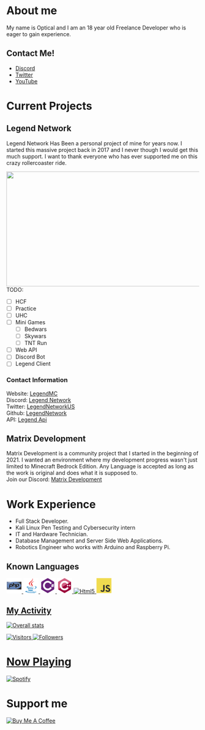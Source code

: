 # About me
My name is Optical and I am an 18 year old Freelance Developer who is eager to gain experience.

## Contact Me!
- [Discord](https://discord.opticalpvpx.tk/)
- [Twitter](https://twitter.com/opticalpvpx)
- [YouTube](https://www.youtube.com/channel/UCH4Tj7S26r43FotOCY-L3fA)

# Current Projects

## Legend Network
Legend Network Has Been a personal project of mine for years now. I started this massive project back in 2017 and I never though I would get this much support. I want to thank everyone who has ever supported me on this crazy rollercoaster ride.

<img align="right" width="600" height="300" src="https://api.legendmc.us/images/logo.png">

TODO:
- [ ] HCF
- [ ] Practice
- [ ] UHC
- [ ] Mini Games
  - [ ] Bedwars
  - [ ] Skywars
  - [ ] TNT Run
- [ ] Web API
- [ ] Discord Bot
- [ ] Legend Client

### Contact Information
Website: [LegendMC](https://www.legendmc.us/) \
Discord: [Legend Network](https://discord.legendmc.us) \
Twitter: [LegendNetworkUS](https://twitter.com/legendnetworkUS) \
Github: [LegendNetwork](https://github.com/LegendNetwork) \
API: [Legend Api](https://api.legendmc.us/)

## Matrix Development
Matrix Development is a community project that I started in the beginning of 2021. I wanted an environment where my development progress wasn't just limited to Minecraft Bedrock Edition. Any Language is accepted as long as the work is original and does what it is supposed to. \
Join our Discord: [Matrix Development](https://discord.opticalpvpx.tk/)

# Work Experience
- Full Stack Developer.
- Kali Linux Pen Testing and Cybersecurity intern
- IT and Hardware Technician.
- Database Management and Server Side Web Applications.
- Robotics Engineer who works with Arduino and Raspberry Pi.

## Known Languages

<a href="https://en.wikipedia.org/wiki/PHP" target="_blank"> <img src="https://raw.githubusercontent.com/devicons/devicon/master/icons/php/php-original.svg" alt="php" width="40" height="40"/>
<a href="https://en.wikipedia.org/wiki/Java_(software_platform)" target="_blank"> <img src="https://raw.githubusercontent.com/devicons/devicon/master/icons/java/java-original.svg" alt="java" width="40"
height="40"/>
<a href="https://en.wikipedia.org/wiki/C_Sharp_(programming_language)" target="_blank"> <img src="https://raw.githubusercontent.com/devicons/devicon/master/icons/csharp/csharp-plain.svg" alt="c#" width="40" height="40"/>
<a href="https://en.wikipedia.org/wiki/C%2B%2B" target="_blank"> <img src="https://raw.githubusercontent.com/devicons/devicon/master/icons/cplusplus/cplusplus-original.svg" alt="c++" width="40"
height="40"/>
<a href="https://en.wikipedia.org/wiki/HTML5" target="_blank"> <img src="https://techbeacon.com/sites/default/files/styles/social/public/html5-mobile-app-native-hybrid-pros-cons.jpg?itok=R3pMKIzh" alt="Html5" width="40"
height="40"/>
<a href="https://en.wikipedia.org/wiki/JavaScript" target="_blank"> <img src="https://raw.githubusercontent.com/devicons/devicon/master/icons/javascript/javascript-original.svg" alt="Javascript" width="40"
height="40"/>

## My Activity
![Overall stats](https://github-readme-stats.vercel.app/api?username=opticalPvPX&theme=darcula&show_icons=true&count_private=true)

![Visitors](https://visitor-badge.laobi.icu/badge?page_id=opticalPvPX.opticalPvPX)
![Followers](https://img.shields.io/github/followers/opticalPvPX?label=Followers&style=social)

# Now Playing

[![Spotify](https://spotify-drmg65jrz.vercel.app/api/spotify)](https://open.spotify.com/user/lint74q8j4m2mq36z3wyt2obt)

# Support me

<a href="https://www.buymeacoffee.com/opticalpvpx" target="_blank"><img src="https://cdn.buymeacoffee.com/buttons/v2/default-red.png" alt="Buy Me A Coffee" style="height: 60px !important;width: 217px !important;" ></a>
